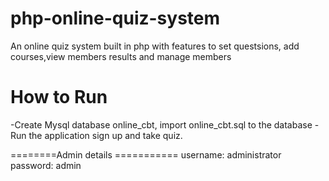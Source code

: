 # php-online-quiz-system
An online quiz system built in php with features to set questsions, add courses,view members results and manage members
# How to Run
-Create Mysql database online_cbt, import online_cbt.sql to the database
-Run the application sign up and take quiz.

 ========Admin details ===========
 username: administrator
 password: admin

